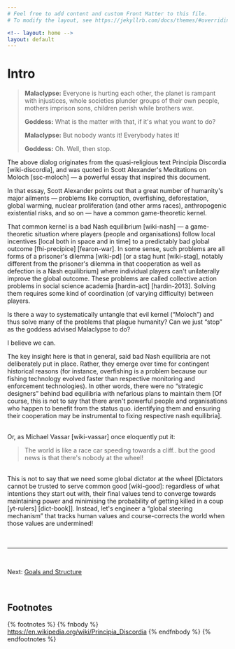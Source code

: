 ```yaml
---
# Feel free to add content and custom Front Matter to this file.
# To modify the layout, see https://jekyllrb.com/docs/themes/#overriding-theme-defaults

<!-- layout: home -->
layout: default
---
```

<h1>Intro</h1>
<blockquote cite="https://en.wikipedia.org/wiki/Principia_Discordia">
<p>
  <b>Malaclypse:</b> Everyone is hurting each other, the planet is rampant with injustices, whole societies plunder groups of their own people, mothers imprison sons, children perish while brothers war.
</p>
<p>
  <b>Goddess:</b> What is the matter with that, if it's what you want to do?
</p>
<p>
  <b>Malaclypse:</b> But nobody wants it! Everybody hates it!
</p>
<p>
  <b>Goddess:</b> Oh. Well, then stop.
</p>
</blockquote>
<p>
  The above dialog originates from the quasi-religious text Principia Discordia [wiki-discordia], and was quoted in Scott Alexander's Meditations on Moloch [ssc-moloch] — a powerful essay that inspired this document.
</p>
<p>
  In that essay, Scott Alexander points out that a great number of humanity's major ailments — problems like corruption, overfishing, deforestation, global warming, nuclear proliferation (and other arms races), anthropogenic existential risks, and so on — have a common game-theoretic kernel.
</p>
<p>
  That common kernel is a bad Nash equilibrium [wiki-nash] — a game-theoretic situation where players (people and organisations) follow local incentives [local both in space and in time] to a predictably bad global outcome [fhi-precipice] [fearon-war]. In some sense, such problems are all forms of a prisoner's dilemma [wiki-pd] [or a stag hunt [wiki-stag], notably different from the prisoner's dilemma in that cooperation as well as defection is a Nash equilibrium] where individual players can't unilaterally improve the global outcome. These problems are called collective action problems in social science academia [hardin-act] [hardin-2013]. Solving them requires some kind of coordination (of varying difficulty) between players.
</p>
<p>
  Is there a way to systematically untangle that evil kernel (“Moloch”) and thus solve many of the problems that plague humanity? Can we just “stop” as the goddess advised Malaclypse to do?
</p>
<p>
  I believe we can.
</p>
<p>
  The key insight here is that in general, said bad Nash equilibria are not deliberately put in place. Rather, they emerge over time for contingent historical reasons (for instance, overfishing is a problem because our fishing technology evolved faster than respective monitoring and enforcement technologies). In other words, there were no “strategic designers” behind bad equilibria with nefarious plans to maintain them [Of course, this is not to say that there aren't powerful people and organisations who happen to benefit from the status quo. identifying them and ensuring their cooperation may be instrumental to fixing respective nash equilibria].
</p>
<br>
  Or, as Michael Vassar [wiki-vassar] once eloquently put it:
  <blockquote>The world is like a race car speeding towards a cliff.. but the good news is that there's nobody at the wheel!
  </blockquote>
  <br>
  This is not to say that we need some global dictator at the wheel [Dictators cannot be trusted to serve common good [wiki-good]: regardless of what intentions they start out with, their final values tend to converge towards maintaining power and minimising the probability of getting killed in a coup [yt-rulers] [dict-book]]. Instead, let's engineer a “global steering mechanism” that tracks human values and course-corrects the world when those values are undermined!
<br><br><br>
<hr>
  <footer>
    <br>
    <p>Next: <a href="/goalsAndStructure">Goals and Structure</a></p>
  </footer>
<br>

<h2>Footnotes</h2>
{% footnotes %}
  {% fnbody %}
    <a href="https://en.wikipedia.org/wiki/Principia_Discordia">https://en.wikipedia.org/wiki/Principia_Discordia</a>
  {% endfnbody %}
{% endfootnotes %}
